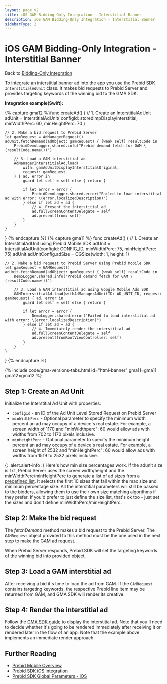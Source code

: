 ```yaml
---
layout: page_v2
title: iOS GAM Bidding-Only Integration - Interstitial Banner
description: iOS GAM Bidding-Only Integration - Interstitial Banner
sidebarType: 2
---
```


# iOS GAM Bidding-Only Integration - Interstitial Banner

Back to [Bidding-Only Integration](/prebid-mobile/pbm-api/ios/ios-sdk-integration-gam-original-api.html#adunit-specific-instructions)

To integrate an interstitial banner ad into the app you use the Prebid SDK `InterstitialAdUnit` class. It makes bid requests to Prebid Server and provides targeting keywords of the winning bid to the GMA SDK.

**Integration example(Swift):**

{% capture gma12 %}func createAd() {
    // 1. Create an InterstitialAdUnit
    adUnit = InterstitialAdUnit(
        configId: storedImpDisplayInterstitial,
        minWidthPerc: 60,
        minHeightPerc: 70
    )
    
    // 2. Make a bid request to Prebid Server
    let gamRequest = AdManagerRequest()
    adUnit.fetchDemand(adObject: gamRequest) { [weak self] resultCode in
        PrebidDemoLogger.shared.info("Prebid demand fetch for GAM \(resultCode.name())")
        
        // 3. Load a GAM interstitial ad
        AdManagerInterstitialAd.load(
            with: gamAdUnitDisplayInterstitialOriginal,
            request: gamRequest
        ) { ad, error in
            guard let self = self else { return }
            
            if let error = error {
                PrebidDemoLogger.shared.error("Failed to load interstitial ad with error: \(error.localizedDescription)")
            } else if let ad = ad {
                // 4. Present the interstitial ad
                ad.fullScreenContentDelegate = self
                ad.present(from: self)
            }
        }
    }
}
{% endcapture %}
{% capture gma11 %}
func createAd() {
    // 1. Create an InterstitialAdUnit using Prebid Mobile SDK
    adUnit = InterstitialAdUnit(configId: CONFIG_ID, minWidthPerc: 75, minHeightPerc: 75)
    adUnit.adUnitConfig.adSize = CGSize(width: 1, height: 1)
    
    // 2. Make a bid request to Prebid Server using Prebid Mobile SDK
    let gamRequest = GAMRequest()
    adUnit.fetchDemand(adObject: gamRequest) { [weak self] resultCode in
        DemoLogger.shared.info("Prebid demand fetch for GAM \(resultCode.name())")
        
        // 3. Load a GAM interstitial ad using Google Mobile Ads SDK
        GAMInterstitialAd.load(withAdManagerAdUnitID: AD_UNIT_ID, request: gamRequest) { ad, error in
            guard let self = self else { return }
            
            if let error = error {
                DemoLogger.shared.error("Failed to load interstitial ad with error: \(error.localizedDescription)")
            } else if let ad = ad {
                // 4. Immediately render the interstitial ad
                ad.fullScreenContentDelegate = self
                ad.present(fromRootViewController: self)
            }
        }
    }
}
{% endcapture %}

{% include code/gma-versions-tabs.html id="html-banner" gma11=gma11 gma12=gma12 %}

## Step 1: Create an Ad Unit

Initialize the Interstitial Ad Unit with properties:

- `configId` - an ID of the Ad Unit Level Stored Request on Prebid Server
- `minWidthPerc` - Optional parameter to specify the minimum width percent an ad may occupy of a device's real estate. For example, a screen width of 1170 and "minWidthperc": 60 would allow ads with widths from 702 to 1170 pixels inclusive.
- `minHeightPerc` - Optional parameter to specify the minimum height percent an ad may occupy of a device's real estate. For example, a screen height of 2532 and "minHeightPerc": 60 would allow ads with widths from 1519 to 2532 pixels inclusive.

{: .alert.alert-info :}
Here's how min size percentages work. If the adunit size is 1x1, Prebid Server uses the screen width/height and the minWidthPerc/minHeightPerc to generate a list of ad sizes from a [predefined list](https://github.com/prebid/prebid-server/blob/master/config/interstitial.go). It selects the first 10 sizes that fall within the max size and minimum percentage size. All the interstitial parameters will still be passed to the bidders, allowing them to use their own size matching algorithms if they prefer. If you'd prefer to just define the size list, that's ok too - just set the sizes and don't define minWidthPerc/minHeightPerc.

## Step 2: Make the bid request

The _fetchDemand_ method makes a bid request to the Prebid Server. The `GAMRequest` object provided to this method must be the one used in the next step to make the GAM ad request.

When Prebid Server responds, Prebid SDK will set the targeting keywords of the winning bid into provided object.

## Step 3: Load a GAM interstitial ad

After receiving a bid it's time to load the ad from GAM. If the `GAMRequest` contains targeting keywords, the respective Prebid line item may be returned from GAM, and GMA SDK will render its creative. 

## Step 4: Render the interstitial ad

Follow the [GMA SDK guide](https://developers.google.com/ad-manager/mobile-ads-sdk/ios/interstitial#display_the_ad) to display the interstitial ad. Note that you'll need to decide whether it's going to be rendered immediately after receiving it or rendered later in the flow of an app. Note that the example above implements an immediate render approach.

## Further Reading

- [Prebid Mobile Overview](/prebid-mobile/prebid-mobile.html)
- [Prebid SDK iOS integration](/prebid-mobile/pbm-api/ios/code-integration-ios.html)
- [Prebid SDK Global Parameters - iOS](/prebid-mobile/pbm-api/ios/pbm-targeting-ios.html)
